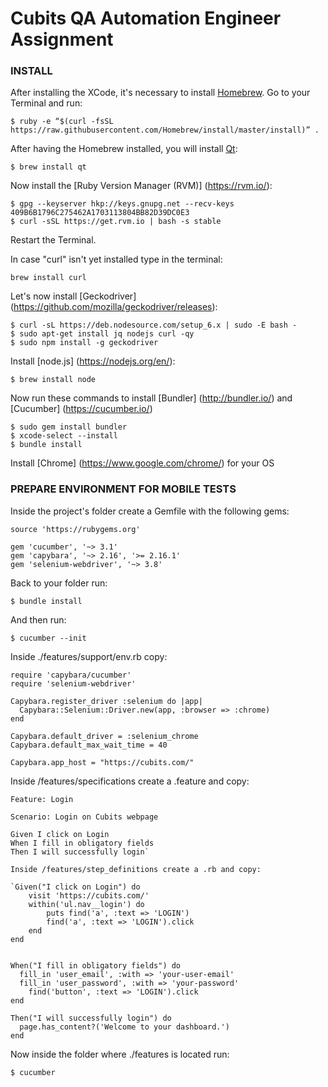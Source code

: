 # Cubits QA Automation Engineer Assignment

### INSTALL 

After installing the XCode, it's necessary to install [Homebrew](https://brew.sh/). Go to your Terminal and run:

```
$ ruby -e “$(curl -fsSL https://raw.githubusercontent.com/Homebrew/install/master/install)” .
``` 

After having the Homebrew installed, you will install [Qt](https://www.qt.io/):

```
$ brew install qt
```

Now install the [Ruby Version Manager (RVM)] (https://rvm.io/):

```
$ gpg --keyserver hkp://keys.gnupg.net --recv-keys 409B6B1796C275462A1703113804BB82D39DC0E3
$ curl -sSL https://get.rvm.io | bash -s stable
```

Restart the Terminal.

In case "curl" isn't yet installed type in the terminal: 

```
brew install curl
```

Let's now install [Geckodriver] (https://github.com/mozilla/geckodriver/releases):

```
$ curl -sL https://deb.nodesource.com/setup_6.x | sudo -E bash -
$ sudo apt-get install jq nodejs curl -qy
$ sudo npm install -g geckodriver
```

Install [node.js] (https://nodejs.org/en/):

```
$ brew install node
```

Now run these commands to install [Bundler] (http://bundler.io/) and [Cucumber] (https://cucumber.io/)	

```
$ sudo gem install bundler
$ xcode-select --install
$ bundle install
```

Install [Chrome] (https://www.google.com/chrome/) for your OS

### PREPARE ENVIRONMENT FOR MOBILE TESTS

Inside the project's folder create a Gemfile with the following gems:

```
source 'https://rubygems.org'

gem 'cucumber', '~> 3.1'
gem 'capybara', '~> 2.16', '>= 2.16.1'
gem 'selenium-webdriver', '~> 3.8'
```

Back to your folder run:

```
$ bundle install
```

And then run:

```
$ cucumber --init
```

Inside ./features/support/env.rb copy:

```
require 'capybara/cucumber'
require 'selenium-webdriver'

Capybara.register_driver :selenium do |app|
  Capybara::Selenium::Driver.new(app, :browser => :chrome)
end

Capybara.default_driver = :selenium_chrome
Capybara.default_max_wait_time = 40
 	 
Capybara.app_host = "https://cubits.com/"
```

Inside /features/specifications create a .feature and copy:

```
Feature: Login

Scenario: Login on Cubits webpage   

Given I click on Login
When I fill in obligatory fields
Then I will successfully login`

Inside /features/step_definitions create a .rb and copy:

`Given("I click on Login") do
	visit 'https://cubits.com/'
	within('ul.nav__login') do
		puts find('a', :text => 'LOGIN')
		find('a', :text => 'LOGIN').click
	end
end


When("I fill in obligatory fields") do
  fill_in 'user_email', :with => 'your-user-email'
  fill_in 'user_password', :with => 'your-password'
  	find('button', :text => 'LOGIN').click
end

Then("I will successfully login") do
  page.has_content?('Welcome to your dashboard.')
end
```

Now inside the folder where ./features is located run:

```
$ cucumber
```


